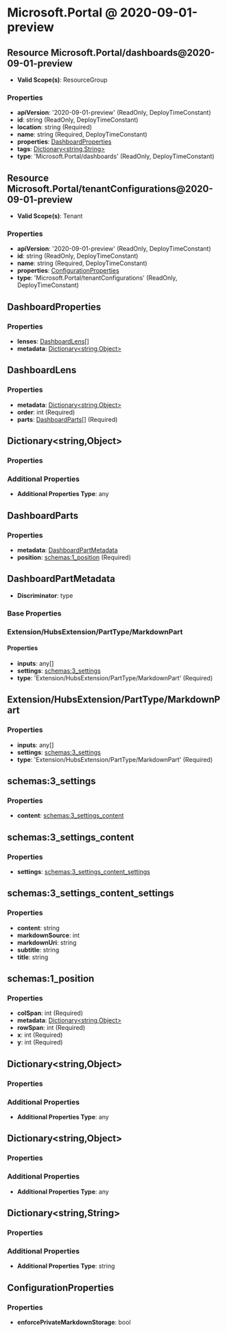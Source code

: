 # Microsoft.Portal @ 2020-09-01-preview

## Resource Microsoft.Portal/dashboards@2020-09-01-preview
* **Valid Scope(s)**: ResourceGroup
### Properties
* **apiVersion**: '2020-09-01-preview' (ReadOnly, DeployTimeConstant)
* **id**: string (ReadOnly, DeployTimeConstant)
* **location**: string (Required)
* **name**: string (Required, DeployTimeConstant)
* **properties**: [DashboardProperties](#dashboardproperties)
* **tags**: [Dictionary<string,String>](#dictionarystringstring)
* **type**: 'Microsoft.Portal/dashboards' (ReadOnly, DeployTimeConstant)

## Resource Microsoft.Portal/tenantConfigurations@2020-09-01-preview
* **Valid Scope(s)**: Tenant
### Properties
* **apiVersion**: '2020-09-01-preview' (ReadOnly, DeployTimeConstant)
* **id**: string (ReadOnly, DeployTimeConstant)
* **name**: string (Required, DeployTimeConstant)
* **properties**: [ConfigurationProperties](#configurationproperties)
* **type**: 'Microsoft.Portal/tenantConfigurations' (ReadOnly, DeployTimeConstant)

## DashboardProperties
### Properties
* **lenses**: [DashboardLens](#dashboardlens)[]
* **metadata**: [Dictionary<string,Object>](#dictionarystringobject)

## DashboardLens
### Properties
* **metadata**: [Dictionary<string,Object>](#dictionarystringobject)
* **order**: int (Required)
* **parts**: [DashboardParts](#dashboardparts)[] (Required)

## Dictionary<string,Object>
### Properties
### Additional Properties
* **Additional Properties Type**: any

## DashboardParts
### Properties
* **metadata**: [DashboardPartMetadata](#dashboardpartmetadata)
* **position**: [schemas:1_position](#schemas1position) (Required)

## DashboardPartMetadata
* **Discriminator**: type
### Base Properties
### Extension/HubsExtension/PartType/MarkdownPart
#### Properties
* **inputs**: any[]
* **settings**: [schemas:3_settings](#schemas3settings)
* **type**: 'Extension/HubsExtension/PartType/MarkdownPart' (Required)


## Extension/HubsExtension/PartType/MarkdownPart
### Properties
* **inputs**: any[]
* **settings**: [schemas:3_settings](#schemas3settings)
* **type**: 'Extension/HubsExtension/PartType/MarkdownPart' (Required)

## schemas:3_settings
### Properties
* **content**: [schemas:3_settings_content](#schemas3settingscontent)

## schemas:3_settings_content
### Properties
* **settings**: [schemas:3_settings_content_settings](#schemas3settingscontentsettings)

## schemas:3_settings_content_settings
### Properties
* **content**: string
* **markdownSource**: int
* **markdownUri**: string
* **subtitle**: string
* **title**: string

## schemas:1_position
### Properties
* **colSpan**: int (Required)
* **metadata**: [Dictionary<string,Object>](#dictionarystringobject)
* **rowSpan**: int (Required)
* **x**: int (Required)
* **y**: int (Required)

## Dictionary<string,Object>
### Properties
### Additional Properties
* **Additional Properties Type**: any

## Dictionary<string,Object>
### Properties
### Additional Properties
* **Additional Properties Type**: any

## Dictionary<string,String>
### Properties
### Additional Properties
* **Additional Properties Type**: string

## ConfigurationProperties
### Properties
* **enforcePrivateMarkdownStorage**: bool

